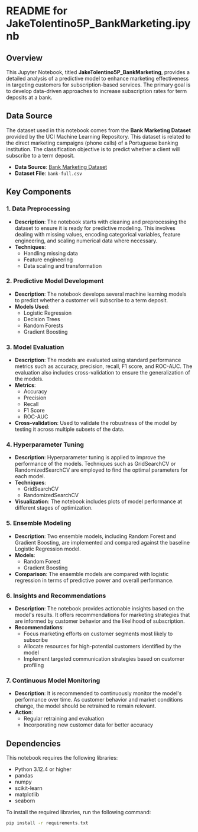 # README for JakeTolentino5P_BankMarketing.ipynb

## Overview

This Jupyter Notebook, titled **JakeTolentino5P_BankMarketing**, provides a detailed analysis of a predictive model to enhance marketing effectiveness in targeting customers for subscription-based services. The primary goal is to develop data-driven approaches to increase subscription rates for term deposits at a bank.

## Data Source

The dataset used in this notebook comes from the **Bank Marketing Dataset** provided by the UCI Machine Learning Repository. This dataset is related to the direct marketing campaigns (phone calls) of a Portuguese banking institution. The classification objective is to predict whether a client will subscribe to a term deposit.

- **Data Source**: [Bank Marketing Dataset](https://archive.ics.uci.edu/dataset/222/bank+marketing)
- **Dataset File**: `bank-full.csv`

## Key Components

### 1. Data Preprocessing
- **Description**: The notebook starts with cleaning and preprocessing the dataset to ensure it is ready for predictive modeling. This involves dealing with missing values, encoding categorical variables, feature engineering, and scaling numerical data where necessary.
- **Techniques**: 
  - Handling missing data
  - Feature engineering
  - Data scaling and transformation

### 2. Predictive Model Development
- **Description**: The notebook develops several machine learning models to predict whether a customer will subscribe to a term deposit.
- **Models Used**:
  - Logistic Regression
  - Decision Trees
  - Random Forests
  - Gradient Boosting

### 3. Model Evaluation
- **Description**: The models are evaluated using standard performance metrics such as accuracy, precision, recall, F1 score, and ROC-AUC. The evaluation also includes cross-validation to ensure the generalization of the models.
- **Metrics**:
  - Accuracy
  - Precision
  - Recall
  - F1 Score
  - ROC-AUC
- **Cross-validation**: Used to validate the robustness of the model by testing it across multiple subsets of the data.

### 4. Hyperparameter Tuning
- **Description**: Hyperparameter tuning is applied to improve the performance of the models. Techniques such as GridSearchCV or RandomizedSearchCV are employed to find the optimal parameters for each model.
- **Techniques**:
  - GridSearchCV
  - RandomizedSearchCV
- **Visualization**: The notebook includes plots of model performance at different stages of optimization.

### 5. Ensemble Modeling
- **Description**: Two ensemble models, including Random Forest and Gradient Boosting, are implemented and compared against the baseline Logistic Regression model.
- **Models**:
  - Random Forest
  - Gradient Boosting
- **Comparison**: The ensemble models are compared with logistic regression in terms of predictive power and overall performance.

### 6. Insights and Recommendations
- **Description**: The notebook provides actionable insights based on the model's results. It offers recommendations for marketing strategies that are informed by customer behavior and the likelihood of subscription.
- **Recommendations**:
  - Focus marketing efforts on customer segments most likely to subscribe
  - Allocate resources for high-potential customers identified by the model
  - Implement targeted communication strategies based on customer profiling

### 7. Continuous Model Monitoring
- **Description**: It is recommended to continuously monitor the model's performance over time. As customer behavior and market conditions change, the model should be retrained to remain relevant.
- **Action**:
  - Regular retraining and evaluation
  - Incorporating new customer data for better accuracy

## Dependencies

This notebook requires the following libraries:

- Python 3.12.4 or higher
- pandas
- numpy
- scikit-learn
- matplotlib
- seaborn

To install the required libraries, run the following command:

```bash
pip install -r requirements.txt
